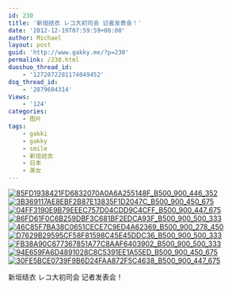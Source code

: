 ```yaml
---
id: 230
title: '新垣结衣 レコ大初司会 记者发表会！'
date: '2012-12-19T07:59:59+08:00'
author: Michael
layout: post
guid: 'http://www.gakky.me/?p=230'
permalink: /230.html
duoshuo_thread_id:
    - '1272072281174049452'
dsq_thread_id:
    - '2879604314'
Views:
    - '124'
categories:
    - 图片
tags:
    - gakki
    - gakky
    - smile
    - 新垣结衣
    - 日本
    - 美女
---
```


[![85FD1938421FD6832070A0A6A255148F_B500_900_446_352](http://www.yui-aragaki.org/wp-content/uploads/img/85FD1938421FD6832070A0A6A255148F_B500_900_446_352.jpeg)](http://www.yui-aragaki.org/wp-content/uploads/img/85FD1938421FD6832070A0A6A255148F_B1280_1280_446_352.jpeg) [![3B369117AE8EBF2B87E13835F1D2047C_B500_900_450_675](http://www.yui-aragaki.org/wp-content/uploads/img/3B369117AE8EBF2B87E13835F1D2047C_B500_900_450_675.jpeg)](http://www.yui-aragaki.org/wp-content/uploads/img/3B369117AE8EBF2B87E13835F1D2047C_B1280_1280_450_675.jpeg) [![04FF3190E9B79EEEC757D04CDD9C4CFF_B500_900_447_675](http://www.yui-aragaki.org/wp-content/uploads/img/04FF3190E9B79EEEC757D04CDD9C4CFF_B500_900_447_675.jpeg)](http://www.yui-aragaki.org/wp-content/uploads/img/04FF3190E9B79EEEC757D04CDD9C4CFF_B1280_1280_447_675.jpeg) [![86FD61F0C6B259DBF3C681BF2EDCA93F_B500_900_500_333](http://www.yui-aragaki.org/wp-content/uploads/img/86FD61F0C6B259DBF3C681BF2EDCA93F_B500_900_500_333.jpeg)](http://www.yui-aragaki.org/wp-content/uploads/img/86FD61F0C6B259DBF3C681BF2EDCA93F_B1280_1280_788_525.jpeg) [![46C85F7BA38C0651CECE7C9ED4A62369_B500_900_278_450](http://www.yui-aragaki.org/wp-content/uploads/img/46C85F7BA38C0651CECE7C9ED4A62369_B500_900_278_450.jpeg)](http://www.yui-aragaki.org/wp-content/uploads/img/46C85F7BA38C0651CECE7C9ED4A62369_B1280_1280_278_450.jpeg) [![D7629B29595CF58F81598C45E45DDC36_B500_900_500_333](http://www.yui-aragaki.org/wp-content/uploads/img/D7629B29595CF58F81598C45E45DDC36_B500_900_500_333.jpeg)](http://www.yui-aragaki.org/wp-content/uploads/img/D7629B29595CF58F81598C45E45DDC36_B1280_1280_788_525.jpeg) [![FB38A90C677367851A77C8AAF6403902_B500_900_500_333](http://www.yui-aragaki.org/wp-content/uploads/img/FB38A90C677367851A77C8AAF6403902_B500_900_500_333.jpeg)](http://www.yui-aragaki.org/wp-content/uploads/img/FB38A90C677367851A77C8AAF6403902_B1280_1280_788_525.jpeg) [![94E659FA6D4891028C8C5391EE1A55ED_B500_900_450_675](http://www.yui-aragaki.org/wp-content/uploads/img/94E659FA6D4891028C8C5391EE1A55ED_B500_900_450_675.jpeg)](http://www.yui-aragaki.org/wp-content/uploads/img/94E659FA6D4891028C8C5391EE1A55ED_B1280_1280_450_675.jpeg) [![30FE5BCE0739F9B6D24FAA872F5C4638_B500_900_447_675](http://www.yui-aragaki.org/wp-content/uploads/img/30FE5BCE0739F9B6D24FAA872F5C4638_B500_900_447_675.jpeg)](http://www.yui-aragaki.org/wp-content/uploads/img/30FE5BCE0739F9B6D24FAA872F5C4638_B1280_1280_447_675.jpeg)

新垣结衣 レコ大初司会 记者发表会！
